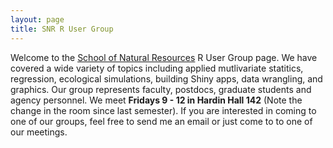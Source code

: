```yaml
---
layout: page
title: SNR R User Group
---
```


Welcome to the [School of Natural Resources](http://www.snr.unl.edu) R User Group page.  We have covered a wide variety of topics including applied mutlivariate statitics, regression, ecological simulations, building Shiny apps, data wrangling, and graphics.   Our group represents faculty, postdocs, graduate students and agency personnel.  We meet **Fridays 9 - 12 in Hardin Hall 142** (Note the change in the room since last semester).  If you are interested in coming to one of our groups, feel free to send me an email or just come to to one of our meetings.  


<div style="width=auto; max-width:450px; margin-left:auto; margin-right:auto;text-align:center">
</div>
